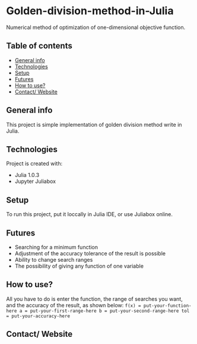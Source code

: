 # Golden-division-method-in-Julia
 Numerical method of optimization of one-dimensional objective function.


## Table of contents
* [General info](#general-info)
* [Technologies](#technologies)
* [Setup](#setup)
* [Futures](#futures)
* [How to use?](#how-to-use)
* [Contact/ Website](#contact/-website)

## General info
This project is simple implementation of golden division method write in Julia.
	
## Technologies
Project is created with:
* Julia 1.0.3
* Jupyter Juliabox

	
## Setup
To run this project, put it loccally in Julia IDE, or use Juliabox online.

## Futures
* Searching for a minimum function
* Adjustment of the accuracy tolerance of the result is possible
* Ability to change search ranges
* The possibility of giving any function of one variable

## How to use?

All you have to do is enter the function, the range of searches you want, and the accuracy of the result, as shown below:
`f(x) = put-your-function-here
a = put-your-first-range-here
b = put-your-second-range-here
tol = put-your-accuracy-here`

## Contact/ Website
